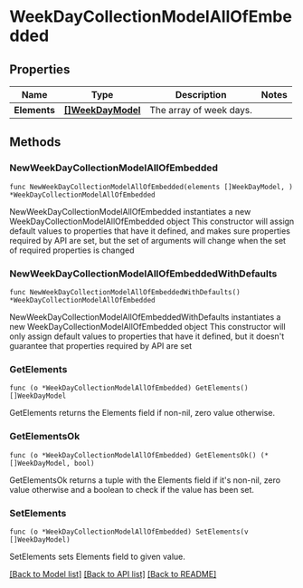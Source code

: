 # WeekDayCollectionModelAllOfEmbedded

## Properties

Name | Type | Description | Notes
------------ | ------------- | ------------- | -------------
**Elements** | [**[]WeekDayModel**](WeekDayModel.md) | The array of week days. | 

## Methods

### NewWeekDayCollectionModelAllOfEmbedded

`func NewWeekDayCollectionModelAllOfEmbedded(elements []WeekDayModel, ) *WeekDayCollectionModelAllOfEmbedded`

NewWeekDayCollectionModelAllOfEmbedded instantiates a new WeekDayCollectionModelAllOfEmbedded object
This constructor will assign default values to properties that have it defined,
and makes sure properties required by API are set, but the set of arguments
will change when the set of required properties is changed

### NewWeekDayCollectionModelAllOfEmbeddedWithDefaults

`func NewWeekDayCollectionModelAllOfEmbeddedWithDefaults() *WeekDayCollectionModelAllOfEmbedded`

NewWeekDayCollectionModelAllOfEmbeddedWithDefaults instantiates a new WeekDayCollectionModelAllOfEmbedded object
This constructor will only assign default values to properties that have it defined,
but it doesn't guarantee that properties required by API are set

### GetElements

`func (o *WeekDayCollectionModelAllOfEmbedded) GetElements() []WeekDayModel`

GetElements returns the Elements field if non-nil, zero value otherwise.

### GetElementsOk

`func (o *WeekDayCollectionModelAllOfEmbedded) GetElementsOk() (*[]WeekDayModel, bool)`

GetElementsOk returns a tuple with the Elements field if it's non-nil, zero value otherwise
and a boolean to check if the value has been set.

### SetElements

`func (o *WeekDayCollectionModelAllOfEmbedded) SetElements(v []WeekDayModel)`

SetElements sets Elements field to given value.



[[Back to Model list]](../README.md#documentation-for-models) [[Back to API list]](../README.md#documentation-for-api-endpoints) [[Back to README]](../README.md)


